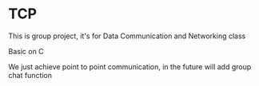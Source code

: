 # TCP
This is group project, it's for Data Communication and Networking class

Basic on C

We just achieve point to point communication, in the future will add group chat function
